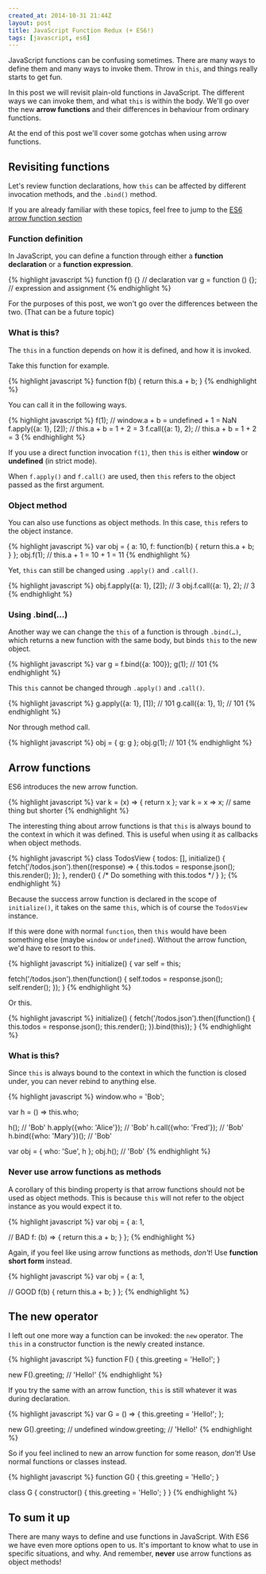 ```yaml
---
created_at: 2014-10-31 21:44Z
layout: post
title: JavaScript Function Redux (+ ES6!)
tags: [javascript, es6]
---
```


JavaScript functions can be confusing sometimes. There are many ways to define
them and many ways to invoke them. Throw in `this`, and things really starts to
get fun.

In this post we will revisit plain-old functions in JavaScript. The different
ways we can invoke them, and what `this` is within the body. We'll go over the
new **arrow functions** and their differences in behaviour from ordinary
functions.

At the end of this post we'll cover some gotchas when using arrow functions.

## Revisiting functions

Let's review function declarations, how `this` can be affected by different
invocation methods, and the `.bind()` method. 

If you are already familiar with these topics, feel free to jump to the [ES6 arrow
function section](#arrow-functions)

### Function definition

In JavaScript, you can define a function through either a **function declaration**
or a **function expression**.

{% highlight javascript %}
function f() {} // declaration
var g = function () {}; // expression and assignment
{% endhighlight %}

For the purposes of this post, we won't go over the differences between the two.
(That can be a future topic)

### What is this?

The `this` in a function depends on how it is defined, and how it is invoked.

Take this function for example.

{% highlight javascript %}
function f(b) {
  return this.a + b;
}
{% endhighlight %}

You can call it in the following ways.

{% highlight javascript %}
f(1); // window.a + b = undefined + 1 = NaN
f.apply({a: 1}, [2]); // this.a + b = 1 + 2 = 3
f.call({a: 1}, 2); // this.a + b = 1 + 2 = 3
{% endhighlight %}

If you use a direct function invocation `f(1)`, then `this` is either **window**
or **undefined** (in strict mode).

When `f.apply()` and `f.call()` are used, then `this` refers to the object passed
as the first argument.


### Object method

You can also use functions as object methods. In this case, `this` refers to
the object instance.

{% highlight javascript %}
var obj = { a: 10, f: function(b) { return this.a + b; } };
obj.f(1); // this.a + 1 = 10 + 1 = 11
{% endhighlight %}

Yet, `this` can still be changed using `.apply()` and `.call()`.

{% highlight javascript %}
obj.f.apply({a: 1}, [2]); // 3
obj.f.call({a: 1}, 2); // 3
{% endhighlight %}

### Using .bind(…)

Another way we can change the `this` of a function is through `.bind(…)`, which
returns a new function with the same body, but binds `this` to the new object.

{% highlight javascript %}
var g = f.bind({a: 100});
g(1); // 101
{% endhighlight %}

This `this` cannot be changed through `.apply()` and `.call()`.

{% highlight javascript %}
g.apply({a: 1}, [1]); // 101
g.call({a: 1}, 1); // 101
{% endhighlight %}

Nor through method call.

{% highlight javascript %}
obj = { g: g };
obj.g(1); // 101
{% endhighlight %}


## Arrow functions

ES6 introduces the new arrow function.

{% highlight javascript %}
var k = (x) => { return x };
var k = x => x; // same thing but shorter
{% endhighlight %}

The interesting thing about arrow functions is that `this` is always bound to
the context in which it was defined. This is useful when using it as callbacks
when object methods.

{% highlight javascript %}
class TodosView {
  todos: [],
  initialize() {
    fetch('/todos.json').then((response) => {
      this.todos = response.json();
      this.render();
    });
  },
  render() { /* Do something with this.todos */ }
};
{% endhighlight %}

Because the success arrow function is declared in the scope of `initialize()`,
it takes on the same `this`, which is of course the `TodosView` instance.

If this were done with normal `function`, then `this` would have been something
else (maybe `window` or `undefined`). Without the arrow function, we'd have to
resort to this.

{% highlight javascript %}
initialize() {
  var self = this;

  fetch('/todos.json').then(function() {
    self.todos = response.json();
    self.render();
  });
}
{% endhighlight %}

Or this.

{% highlight javascript %}
initialize() {
  fetch('/todos.json').then((function() {
    this.todos = response.json();
    this.render();
  }).bind(this));
}
{% endhighlight %}

### What is this?

Since `this` is always bound to the context in which the function is closed under,
you can never rebind to anything else.

{% highlight javascript %}
window.who = 'Bob';

var h = () => this.who;

h(); // 'Bob'
h.apply({who: 'Alice'}); // 'Bob'
h.call({who: 'Fred'}); // 'Bob'
h.bind({who: 'Mary'})(); // 'Bob'

var obj = { who: 'Sue', h };
obj.h(); // 'Bob'
{% endhighlight %}

### Never use arrow functions as methods

A corollary of this binding property is that arrow functions should not be
used as object methods. This is because `this` will not refer to the object
instance as you would expect it to.

{% highlight javascript %}
var obj = {
  a: 1,

  // BAD
  f: (b) => {
    return this.a + b;
  }
};
{% endhighlight %}

Again, if you feel like using arrow functions as methods, *don't*! Use 
**function short form** instead.

{% highlight javascript %}
var obj = {
  a: 1,

  // GOOD
  f(b) {
    return this.a + b;
  }
};
{% endhighlight %}

## The new operator

I left out one more way a function can be invoked: the `new` operator. The
`this` in a constructor function is the newly created instance.

{% highlight javascript %}
function F() {
  this.greeting = 'Hello!';
}

new F().greeting; // 'Hello!'
{% endhighlight %}

If you try the same with an arrow function, `this` is still whatever it was
during declaration.

{% highlight javascript %}
var G = () => {
  this.greeting = 'Hello!';
};

new G().greeting; // undefined
window.greeting; // 'Hello!'
{% endhighlight %}

So if you feel inclined to new an arrow function for some reason, *don't*! Use
normal functions or classes instead.

{% highlight javascript %}
function G() {
  this.greeting = 'Hello';
}

class G {
  constructor() {
    this.greeting = 'Hello';
  }
}
{% endhighlight %}

## To sum it up

There are many ways to define and use functions in JavaScript. With ES6 we have
even more options open to us. It's important to know what to use in specific
situations, and why. And remember, **never** use arrow functions  as object
methods!
